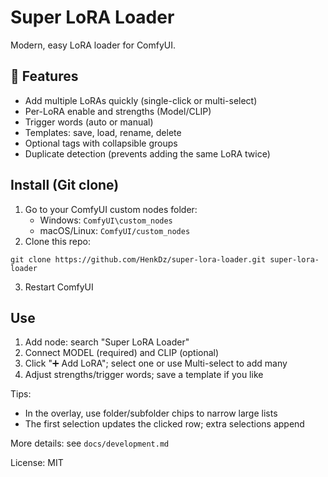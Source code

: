 # Super LoRA Loader

Modern, easy LoRA loader for ComfyUI.

## 🌟 Features

- Add multiple LoRAs quickly (single-click or multi-select)
- Per-LoRA enable and strengths (Model/CLIP)
- Trigger words (auto or manual)
- Templates: save, load, rename, delete
- Optional tags with collapsible groups
- Duplicate detection (prevents adding the same LoRA twice)

## Install (Git clone)

1) Go to your ComfyUI custom nodes folder:
   - Windows: `ComfyUI\custom_nodes`
   - macOS/Linux: `ComfyUI/custom_nodes`
2) Clone this repo:
```
git clone https://github.com/HenkDz/super-lora-loader.git super-lora-loader
```
3) Restart ComfyUI

## Use

1) Add node: search "Super LoRA Loader"
2) Connect MODEL (required) and CLIP (optional)
3) Click "➕ Add LoRA"; select one or use Multi-select to add many
4) Adjust strengths/trigger words; save a template if you like

Tips:
- In the overlay, use folder/subfolder chips to narrow large lists
- The first selection updates the clicked row; extra selections append

More details: see `docs/development.md`

License: MIT

